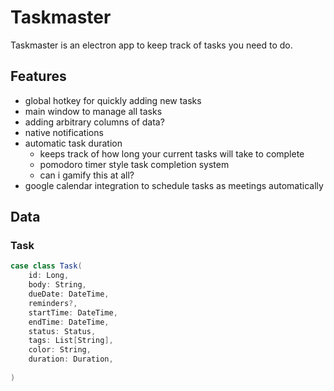 # Taskmaster

Taskmaster is an electron app to keep track of tasks you need to do.

## Features

- global hotkey for quickly adding new tasks
- main window to manage all tasks
- adding arbitrary columns of data?
- native notifications
- automatic task duration
  - keeps track of how long your current tasks will take to complete
  - pomodoro timer style task completion system
  - can i gamify this at all?
- google calendar integration to schedule tasks as meetings automatically

## Data

### Task

```scala
case class Task(
    id: Long,
    body: String,
    dueDate: DateTime,
    reminders?,
    startTime: DateTime,
    endTime: DateTime,
    status: Status,
    tags: List[String],
    color: String,
    duration: Duration,
    
)
```


